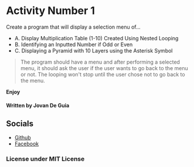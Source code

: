 # Activity Number 1

Create a program that will display a selection menu of...

- A. Display Multiplication Table (1-10) Created Using Nested Looping
- B. Identifying an Inputted Number if Odd or Even
- C. Displaying a Pyramid with 10 Layers using the Asterisk Symbol

> The program should have a menu and after performing
> a selected menu, it should ask the user if the user
> wants to go back to the menu or not. The looping won't
> stop until the user chose not to go back to the menu.

****Enjoy****
#### Written by Jovan De Guia

## Socials

- [Github](https://github.com/jxmked)
- [Facebook](https://www.facebook.com/deguia25)

### License under MIT License